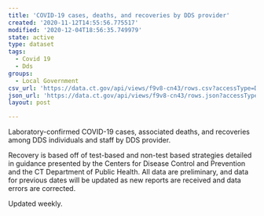 ```yaml
---
title: 'COVID-19 cases, deaths, and recoveries by DDS provider'
created: '2020-11-12T14:55:56.775517'
modified: '2020-12-04T18:56:35.749979'
state: active
type: dataset
tags:
  - Covid 19
  - Dds
groups:
  - Local Government
csv_url: 'https://data.ct.gov/api/views/f9v8-cn43/rows.csv?accessType=DOWNLOAD'
json_url: 'https://data.ct.gov/api/views/f9v8-cn43/rows.json?accessType=DOWNLOAD'
layout: post

---
```

Laboratory-confirmed COVID-19 cases, associated deaths, and recoveries among DDS individuals and staff by DDS provider. 

Recovery is based off of test-based and non-test based strategies detailed in guidance presented by the Centers for Disease Control and Prevention and the CT Department of Public Health.  All data are preliminary, and data for previous dates will be updated as new reports are received and data errors are corrected.

Updated weekly.
